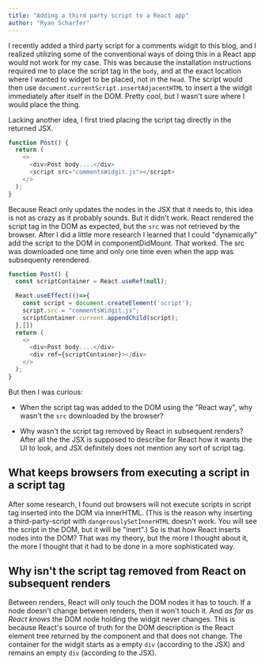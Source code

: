```yaml
---
title: "Adding a third party script to a React app"
author: "Ryan Scharfer"
---
```


I recently added a third party script for a comments widgit to this blog, and I realized utilizing some of the conventional ways of doing this in a React app would not work for my case. This was because the installation instructions required me to place the script tag in the `body`, and at the exact location where I wanted to widget to be placed, not in the `head`. The script would then use `document.currentScript.insertAdjacentHTML` to insert a the widgit immediately after itself in the DOM. Pretty cool, but I wasn't sure where I would place the thing.

Lacking another idea, I first tried placing the script tag directly in the returned JSX.

```javascript
function Post() {
  return (
    <>
      <div>Post body....</div>
      <script src="commentsWidgit.js"></script>
    </>
  );
}
```

Because React only updates the nodes in the JSX that it needs to, this idea is not as crazy as it probably sounds. But it didn't work. React rendered the script tag in the DOM as expected, but the `src` was not retrieved by the browser. After I did a little more research I learned that I could "dynamically" add the script to the DOM in componentDidMount. That worked. The src was downloaded one time and only one time even when the app was subsequenty rerendered.

```javascript
function Post() {
  const scriptContainer = React.useRef(null);

  React.useEffect(()=>{
    const script = document.createElement('script');
    script.src = "commentsWidgit.js";
    scriptContainer.current.appendChild(script);
  },[])
  return (
    <>
      <div>Post body....</div>
      <div ref={scriptContainer}></div>
    </>
  );
}
```

But then I was curious:

- When the script tag was added to the DOM using the "React way", why wasn't the `src` downloaded by the browser?

- Why wasn't the script tag removed by React in subsequent renders? After all the the JSX is supposed to describe for React how it wants the UI to look, and JSX definitely does not mention any sort of script tag.

## What keeps browsers from executing a script in a script tag

After some research, I found out browsers will not execute scripts in script tag inserted into the DOM via innerHTML. (This is the reason why inserting a third-party-script with `dangerouslySetInnerHTML` doesn't work. You will see the script in the DOM, but it will be "inert".) So is that how React inserts nodes into the DOM? That was my theory, but the more I thought about it, the more I thought that it had to be done in a more sophisticated way.

## Why isn't the script tag removed from React on subsequent renders

Between renders, React will only touch the DOM nodes it has to touch. If a node doesn't change between renders, then it won't touch it. And _as far as React knows_ the DOM node holding the widgit never changes. This is because React's source of truth for the DOM description is the React element tree returned by the component and that does not change. The container for the widgit starts as a empty `div` (according to the JSX) and remains an empty `div` (according to the JSX).
